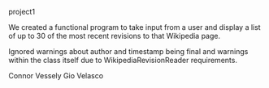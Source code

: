 project1 

We created a functional program to take input from a user 
and display a list of up to 30 of the most recent revisions 
to that Wikipedia page.

Ignored warnings about author and timestamp being final and 
warnings within the class itself due to WikipediaRevisionReader 
requirements.

Connor Vessely
Gio Velasco
